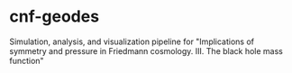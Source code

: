 # cnf-geodes
Simulation, analysis, and visualization pipeline for "Implications of symmetry and pressure in Friedmann cosmology. III. The black hole mass function"
